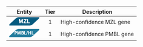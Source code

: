 |Entity|Tier|Description              |
|:----:|:----:|------------------------------|
|![MZL](images/icons/MZL_tier1.png) | 1 | High-confidence MZL gene|
|![PMBL](images/icons/PMBL_tier1.png) | 1 | High-confidence PMBL gene|
